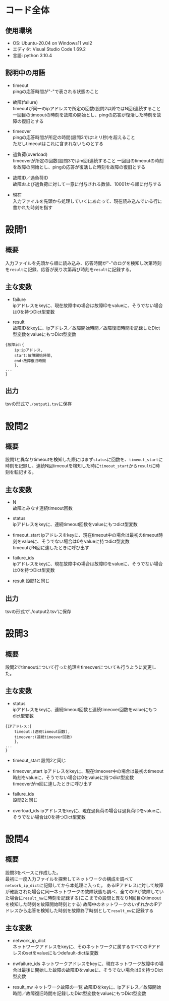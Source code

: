 # コード全体
## 使用環境
- OS: Ubuntu-20.04 on Windows11 wsl2
- エディタ: Visual Studio Code 1.69.2
- 言語: python 3.10.4

## 説明中の用語
- timeout  
pingの応答時間が"-"で表される状態のこと

- 故障(failure)  
timeoutが同一のipアドレスで所定の回数(設問2以降ではN回)連続すること  
一回目のtimeoutの時刻を故障の開始とし、pingの応答が復活した時刻を故障の復旧とする

- timeover  
pingの応答時間が所定の時間(設問3ではtミリ秒)を超えること  
ただしtimeoutはこれに含まれないものとする

- 過負荷(overload)  
timeoverが所定の回数(設問3ではm回)連続すること
一回目のtimeoutの時刻を故障の開始とし、pingの応答が復活した時刻を故障の復旧とする

- 故障ID／過負荷ID  
故障および過負荷に対して一意に付与される数値、10001から順に付与する

- 現在  
入力ファイルを先頭から処理していくにあたって、現在読み込んでいる行に書かれた時刻を指す


# 設問1
## 概要
入力ファイルを先頭から順に読み込み、応答時間が"-"のログを検知し次第時刻を`result`に記録、応答が戻り次第再び時刻を`result`に記録する。

## 主な変数
- failure  
ipアドレスをkeyに、現在故障中の場合は故障IDをvalueに、そうでない場合は0を持つDict型変数 

- result  
故障IDをkeyに、ipアドレス／故障開始時間／故障復旧時間を記録したDict型変数をvalueにもつDict型変数
```
{故障id:{
    ip:ipアドレス,
    start:故障開始時間,
    end:故障復旧時間
    },
...
}
```
## 出力
tsvの形式で`./output1.tsv`に保存

# 設問2
## 概要
設問1と異なりtimeoutを検知した際にはまず`status`に回数を、`timeout_start`に時刻を記録し、連続N回timeoutを検知した時に`timeout_start`から`result`に時刻を転記する。

## 主な変数
- N  
故障とみなす連続timeout回数

- status  
ipアドレスをkeyに、連続timeout回数をvalueにもつdict型変数

- timeout_start
ipアドレスをkeyに、現在timeout中の場合は最初のtimeout時刻をvalueに、そうでない場合は0をvalueに持つdict型変数  
timeoutがN回に達したときに呼び出す

- failure_ids  
ipアドレスをkeyに、現在故障中の場合は故障IDをvalueに、そうでない場合は0を持つDict型変数 

- result
設問1と同じ

## 出力
tsvの形式で'./output2.tsv'に保存

# 設問3
## 概要
設問2でtimeoutについて行った処理をtimeoverについても行うように変更した。



## 主な変数
- status  
ipアドレスをkeyに、連続timeout回数と連続timeover回数をvalueにもつdict型変数
```
{IPアドレス:{
    timeout:(連続timeout回数),
    timeover:(連続timeover回数)
    },
...
}
```

- timeout_start
設問2と同じ

- timeover_start
ipアドレスをkeyに、現在timeover中の場合は最初のtimeout時刻をvalueに、そうでない場合は0をvalueに持つdict型変数  
timeoverがm回に達したときに呼び出す

- failure_ids  
設問2と同じ

- overload_ids
ipアドレスをkeyに、現在過負荷の場合は過負荷IDをvalueに、そうでない場合は0を持つDict型変数

# 設問4
## 概要
設問3をベースに作成した。  
最初に一度入力ファイルを探索してネットワークの構成を調べて`network_ip_dict`に記録してから本処理に入った。
あるIPアドレスに対して故障が確認された場合に同一ネットワークの故障状態も調べ、全てのIPが故障していた場合に`result_nw`に時刻を記録する(ここまでの設問と異なりN回目のtimeoutを検知した時刻を故障開始時刻とする)
故障中のネットワークのいずれかのIPアドレスから応答を検知した時刻を故障終了時刻として`result_nw`に記録する

## 主な変数
- network_ip_dict  
ネットワークアドレスをkeyに、そのネットワークに属するすべてのIPアドレスのsetをvalueにもつdefault-dict型変数

- nwfailure_ids
ネットワークアドレスをkeyに、現在ネットワーク故障中の場合は最後に開始した故障の故障IDをvalueに、そうでない場合は0を持つDict型変数

- result_nw
ネットワーク故障の一覧
故障IDをkeyに、ipアドレス／故障開始時間／故障復旧時間を記録したDict型変数をvalueにもつDict型変数